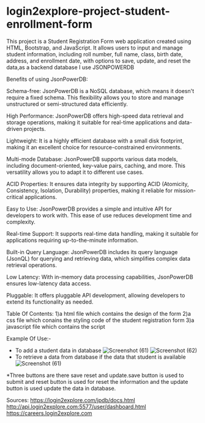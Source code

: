# login2explore-project-student-enrollment-form
 This project is a Student Registration Form web application created using HTML, Bootstrap, and JavaScript. It allows users to input and manage student information, including roll number, full name, class, birth date, address, and enrollment date, with options to save, update, and reset the data,as a backend database I use JSONPOWERDB

 Benefits of using JsonPowerDB:

Schema-free: JsonPowerDB is a NoSQL database, which means it doesn't require a fixed schema. This flexibility allows you to store and manage unstructured or semi-structured data efficiently.

High Performance: JsonPowerDB offers high-speed data retrieval and storage operations, making it suitable for real-time applications and data-driven projects.

Lightweight: It is a highly efficient database with a small disk footprint, making it an excellent choice for resource-constrained environments.

Multi-mode Database: JsonPowerDB supports various data models, including document-oriented, key-value pairs, caching, and more. This versatility allows you to adapt it to different use cases.

ACID Properties: It ensures data integrity by supporting ACID (Atomicity, Consistency, Isolation, Durability) properties, making it reliable for mission-critical applications.

Easy to Use: JsonPowerDB provides a simple and intuitive API for developers to work with. This ease of use reduces development time and complexity.

Real-time Support: It supports real-time data handling, making it suitable for applications requiring up-to-the-minute information.

Built-in Query Language: JsonPowerDB includes its query language (JsonQL) for querying and retrieving data, which simplifies complex data retrieval operations.

Low Latency: With in-memory data processing capabilities, JsonPowerDB ensures low-latency data access.

Pluggable: It offers pluggable API development, allowing developers to extend its functionality as needed.

Table Of Contents:
1)a html file which contains the design of the form
2)a css file which conains the styling code of the student registration form
3)a javascript file which contains the script

Example Of Use:-
* To add a student data in database
![Screenshot (61)](https://github.com/Tansaha02/login2explore-project-student-enrollment-form/assets/126053392/5d56de24-4575-4117-917b-411480377cbd)
![Screenshot (62)](https://github.com/Tansaha02/login2explore-project-student-enrollment-form/assets/126053392/534b793d-d2df-4503-92f9-6c895e24a386)
* To retrieve a data from database if the data that student is available
![Screenshot (61)](https://github.com/Tansaha02/login2explore-project-student-enrollment-form/assets/126053392/738c4e92-a205-43b9-9c52-82278cd0b373)

*Three buttons are there save reset and update.save button is used to submit and reset button is used for reset the information  and the update button is used update the data in database.

Sources:
https://login2explore.com/jpdb/docs.html
http://api.login2explore.com:5577/user/dashboard.html
https://careers.login2explore.com

